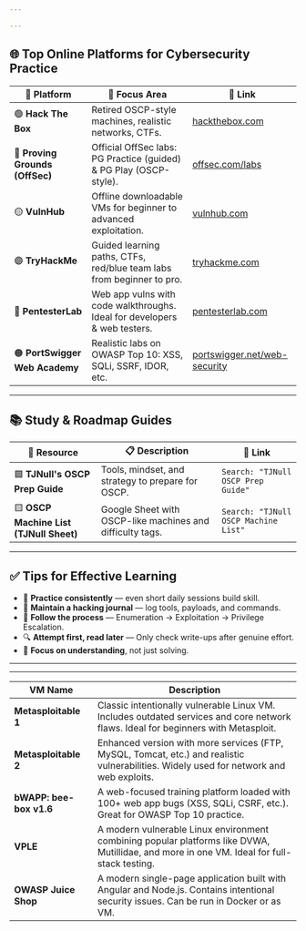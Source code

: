 ```yaml
---

---
```


## 🌐 **Top Online Platforms for Cybersecurity Practice**

| 🧠 **Platform** | 📘 **Focus Area** | 🔗 **Link** |
| --- | --- | --- |
| 🟢 **Hack The Box** | Retired OSCP-style machines, realistic networks, CTFs. | [hackthebox.com](https://hackthebox.com/) |
| 🔵 **Proving Grounds (OffSec)** | Official OffSec labs: PG Practice (guided) & PG Play (OSCP-style). | [offsec.com/labs](https://www.offsec.com/labs) |
| 🟡 **VulnHub** | Offline downloadable VMs for beginner to advanced exploitation. | [vulnhub.com](https://www.vulnhub.com/) |
| 🟣 **TryHackMe** | Guided learning paths, CTFs, red/blue team labs from beginner to pro. | [tryhackme.com](https://tryhackme.com/) |
| 🔴 **PentesterLab** | Web app vulns with code walkthroughs. Ideal for developers & web testers. | [pentesterlab.com](https://pentesterlab.com/) |
| 🟠 **PortSwigger Web Academy** | Realistic labs on OWASP Top 10: XSS, SQLi, SSRF, IDOR, etc. | [portswigger.net/web-security](https://portswigger.net/web-security) |

---

## 📚 **Study & Roadmap Guides**

| 📌 **Resource** | 📋 **Description** | 🔗 **Link** |
| --- | --- | --- |
| 🟩 **TJNull's OSCP Prep Guide** | Tools, mindset, and strategy to prepare for OSCP. | `Search: "TJNull OSCP Prep Guide"` |
| 🟨 **OSCP Machine List (TJNull Sheet)** | Google Sheet with OSCP-like machines and difficulty tags. | `Search: "TJNull OSCP Machine List"` |

---

## ✅ **Tips for Effective Learning**

- 🔁 **Practice consistently** — even short daily sessions build skill.
- 📓 **Maintain a hacking journal** — log tools, payloads, and commands.
- 🧩 **Follow the process** — Enumeration → Exploitation → Privilege Escalation.
- 🔍 **Attempt first, read later** — Only check write-ups after genuine effort.
- 🧠 **Focus on understanding**, not just solving.

---

---

| **VM Name** | **Description** |
| --- | --- |
| **Metasploitable 1** | Classic intentionally vulnerable Linux VM. Includes outdated services and core network flaws. Ideal for beginners with Metasploit. |
| **Metasploitable 2** | Enhanced version with more services (FTP, MySQL, Tomcat, etc.) and realistic vulnerabilities. Widely used for network and web exploits. |
| **bWAPP: bee-box v1.6** | A web-focused training platform loaded with 100+ web app bugs (XSS, SQLi, CSRF, etc.). Great for OWASP Top 10 practice. |
| **VPLE** | A modern vulnerable Linux environment combining popular platforms like DVWA, Mutillidae, and more in one VM. Ideal for full-stack testing. |
| **OWASP Juice Shop** | A modern single-page application built with Angular and Node.js. Contains intentional security issues. Can be run in Docker or as VM. |
